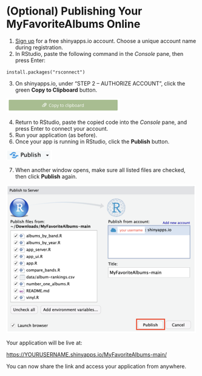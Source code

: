 # (Optional) Publishing Your MyFavoriteAlbums Online

1. [Sign up](http://shinyapps.io/admin/#/signup) for a free shinyapps.io account. Choose a unique account name during registration.
2. In RStudio, paste the following command in the *Console* pane, then press Enter:
```
install.packages("rsconnect")
```
3. On shinyapps.io, under “STEP 2 – AUTHORIZE ACCOUNT”, click the green **Copy to Clipboard** button. 
<img src="copy.png" alt="The Copy to Clipboard button." width="300"/>

4. Return to RStudio, paste the copied code into the *Console* pane, and press Enter to connect your account.
5. Run your application (as before).
6. Once your app is running in RStudio, click the **Publish** button.
<img src="publish1.png" alt="The Publish button." width="120"/>

7. When another window opens, make sure all listed files are checked, then click **Publish** again.
<img src="publish.png" alt="A screenshot of the window that pops up, marked with a red box to indicate where the Publish button is." width="500"/>

Your application will be live at: 

https://YOURUSERNAME.shinyapps.io/MyFavoriteAlbums-main/

You can now share the link and access your application from anywhere.
